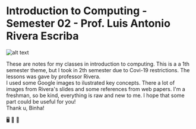
# Introduction to Computing - Semester 02 - Prof. Luis Antonio Rivera Escriba

![alt text](https://www.unex.es/conoce-la-uex/centros/cum/futuros-estudiantes/grado-en-ingenieria-informatica-en-tecnologias-de-la-informacion/presentacion/CS.jpg)

These are notes for my classes in introduction to computing. This is a a 1th semester theme, but I took in 2th semester due to Covi-19 restrictions. The lessons was gave by professor Rivera. <br/>
I used some Google images to ilustrated key concepts. There a lot of images from Rivera's slides and some references from web papers. I'm a freshman, so be kind, everything is raw and new to me. I hope that some part could be useful for you! <br/>
Thank u, Binha! <br/>

🖥️ 📔 🙂

